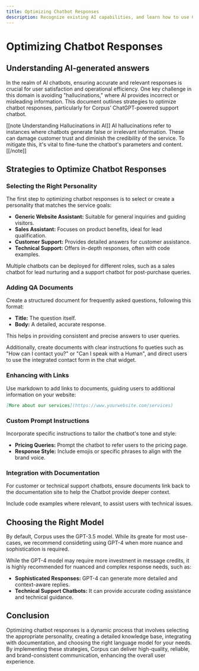 ```yaml
---
title: Optimizing Chatbot Responses
description: Recognize existing AI capabilities, and learn how to use Corpus to streamline customer interactions.
---
```


# Optimizing Chatbot Responses
## Understanding AI-generated answers

In the realm of AI chatbots, ensuring accurate and relevant responses is crucial for user satisfaction and operational efficiency. One key challenge in this domain is avoiding "hallucinations," where AI provides incorrect or misleading information. This document outlines strategies to optimize chatbot responses, particularly for Corpus’ ChatGPT-powered support chatbot.

[[note Understanding Hallucinations in AI]]
AI hallucinations refer to instances where chatbots generate false or irrelevant information. These can damage customer trust and diminish the credibility of the service. To mitigate this, it's vital to fine-tune the chatbot's parameters and content.
[[/note]]

## Strategies to Optimize Chatbot Responses

### Selecting the Right Personality

The first step to optimizing chatbot responses is to select or create a personality that matches the service goals:

- **Generic Website Assistant:** Suitable for general inquiries and guiding visitors.
- **Sales Assistant:** Focuses on product benefits, ideal for lead qualification.
- **Customer Support:** Provides detailed answers for customer assistance.
- **Technical Support:** Offers in-depth responses, often with code examples.

Multiple chatbots can be deployed for different roles, such as a sales chatbot for lead nurturing and a support chatbot for post-purchase queries.

### Adding QA Documents

Create a structured document for frequently asked questions, following this format:

- **Title:** The question itself.
- **Body:** A detailed, accurate response.

This helps in providing consistent and precise answers to user queries.

Additionally, create documents with clear instructions fo queties such as "How can I contact you?" or "Can I speak with a Human", and direct users to use the integrated contact form in the chat widget.

### Enhancing with Links

Use markdown to add links to documents, guiding users to additional information on your website:

```markdown
[More about our services](https://www.yourwebsite.com/services)
```

### Custom Prompt Instructions

Incorporate specific instructions to tailor the chatbot's tone and style:

- **Pricing Queries:** Prompt the chatbot to refer users to the pricing page.
- **Response Style:** Include emojis or specific phrases to align with the brand voice.

### Integration with Documentation

For customer or technical support chatbots, ensure documents link back to the documentation site to help the Chatbot provide deeper context.

Include code examples where relevant, to assist users with technical issues.

## Choosing the Right Model

By default, Corpus uses the GPT-3.5 model. While its greate for most use-cases, we recommend consideting using GPT-4 when more nuance and sophistication is required.

While the GPT-4 model may require more investment in message credits, it is highly recommended for nuanced and complex response needs, such as:

- **Sophisticated Responses:** GPT-4 can generate more detailed and context-aware replies.
- **Technical Support Chatbots:** It can provide accurate coding assistance and technical guidance.

## Conclusion

Optimizing chatbot responses is a dynamic process that involves selecting the appropriate personality, creating a detailed knowledge base, integrating with documentation, and choosing the right language model for your needs. By implementing these strategies, Corpus can deliver high-quality, reliable, and brand-consistent communication, enhancing the overall user experience.
